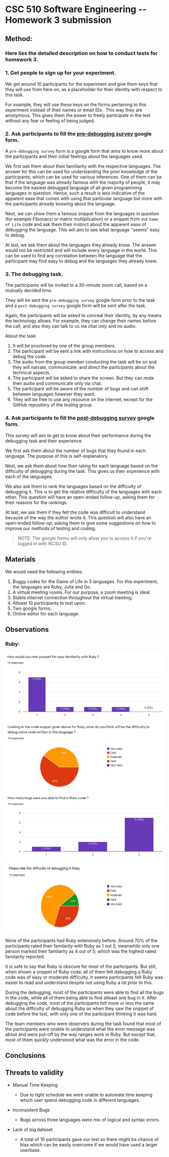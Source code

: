 # CSC 510 Software Engineering -- Homework 3 submission
## Method:
### Here lies the detailed description on how to conduct tests for homework 3.

### 1. Get people to sign up for your experiment.
We get around 10 participants for the experiment and give them keys that they will use from here on, as a placeholder for their identity with respect to this task. 

For example, they will use these keys on the forms pertaining to this experiment instead of their names or email IDs . This way they are anonymous. This gives them the power to freely participate in the test without any fear or feeling of being judged.

### 2. Ask participants to fill the [pre-debugging survey](https://docs.google.com/forms/d/e/1FAIpQLSdFWBKKwtmoXGe220kCVoX_K859VLqQrK5XGpPASdzAoOuPww/viewform?usp=sf_link) google form.
A `pre-debugging survey` form is a google form that aims to know more about the participants and their initial feelings about the languages used.

We first ask them about their familiarity with the respective languages. The answer for this can be used for understanding the prior knowledge of the participants; which can be used for various inferences. One of them can be that if the language was already famous with the majority of people, it may become the easiest debugged language of all given programming languages in question. Hence, such a result is less indicative of the apparent ease that comes with using that particular language but more with the participants already knowing about the language.

Next, we can show them a famous snippet from the languages in question (for example Fibonacci or matrix multiplication) or a snippet from our `Game of Life` code and ask them their instinct about the apparent ease of debugging the language. This will aim to see what language "seems" easy to debug.

At last, we ask them about the languages they already know. The answer would not be restricted and will include every language in the world. This can be used to find any correlation between the language that the participant may find easy to debug and the languages they already knew.

### 3. The debugging task.
The participants will be invited to a 30-minute zoom call, based on a mutually decided time. 

They will be sent the `pre-debugging survey` google form prior to the task and a `post-debugging survey` google form will be sent after the task. 

Again, the participants will be asked to conceal their identity, by any means the technology allows. For example, they can change their names before the call, and also they can talk to us via chat only and no audio.

About the task:
1. It will be proctored by one of the group members. 
2. The participant will be sent a link with instructions on how to access and debug the code. 
3. The audio from the group member conducting the task will be on and they will narrate, communicate, and direct the participants about the technical aspects. 
4. The participant will be asked to share the screen. But they can mute their audio and communicate only via chat.
5. The participant will be aware of the number of bugs and can shift between languages however they want. 
6. They will be free to use any resource on the internet, except for the GitHub repository of the testing group.

### 4. Ask participants to fill the [post-debugging survey](https://docs.google.com/forms/d/e/1FAIpQLSeaNjVP7B2jWqTIE4jHouHyiM7rJ4r7Y3KSnu1K3DbI8t2Yrw/viewform?usp=sf_link) google form.

This survey will aim to get to know about their performance during the debugging task and their experience.

We first ask them about the number of bugs that they found in each language. The purpose of this is self-explanatory.

Next, we ask them about how their rating for each language based on the difficulty of debugging during the task. This gives us their experience with each of the languages.

We also ask them to rank the languages based on the difficulty of debugging it. This is to get the relative difficulty of the languages with each other. This question will have an open-ended follow-up, asking them for their reasons for the rankings.

At last, we ask them if they felt the code was difficult to understand because of the way the author wrote it. This question will also have an open-ended follow-up, asking them to give some suggestions on how to improve our methods of testing and coding.

>NOTE: The google forms will only allow you to access it if you're logged in with NCSU ID.





## Materials
We would need the following entities:
1. Buggy codes for the Game of Life in 3 languages. For this experiment, the languages are Ruby, Julia and Go.
2. A virtual meeting rooms. For our purpose, a zoom meeting is ideal.
3. Stable internet connection throughout the virtual meeting.
4. Atleast 10 participants to test upon.
5. Two google forms. 
6. Online editor for each language.





## Observations

### Ruby:
![Ruby Pre 1](https://github.com/ssp4all/csc-510-hw-03/blob/master/src/images/Ruby-Pre_1.PNG)
![Ruby Pre 2](https://github.com/ssp4all/csc-510-hw-03/blob/master/src/images/Ruby-Pre_2.PNG)
![Ruby Post 1](https://github.com/ssp4all/csc-510-hw-03/blob/master/src/images/Ruby-Post_1.PNG)
![Ruby Post 2](https://github.com/ssp4all/csc-510-hw-03/blob/master/src/images/Ruby-Post_2.PNG)

None of the participants had Ruby extensively before. Around 70% of the participants rated their familarity with Ruby as 1 out 5, meanwhile only one person marked their familarity as 4 out of 5; which was the highest rated familarity reported. 

It is safe to say that Ruby is obscure for most of the participants. But still, when shown a snippet of Ruby code; all of them felt debugging a Ruby code was of easy or moderate difficulty. It seems participants felt Ruby was easier to read and understand despite not using Ruby a lot prior to this.

During the debugging, most of the participants were able to find all the bugs in the code, while all of them being able to find atleast one bug in it. After debugging the code, most of the participants felt more or less the same about the difficulty of debugging Ruby as when they saw the snippet of code before the test, with only one of the participant thinking it was hard.

The team members who were observers during the task found that most of the participants were unable to understand what the error message was about and 
were put-off by the way ranges work in Ruby. But except that, most of them quickly understood what was the error in the code. 




## Conclusions

## Threats to validity
- Manual Time Keeping 
    - Due to tight schedule we were unable to automate time keeping which user spend debugging code in different languages.

- Inconsistent Bugs
    - Bugs across three languages were mix of logical and syntax errors.

- Lack of big dataset
    - A total of 10 participants gave our test so there might be chance of bias which can be easily overcome if we would have used a larger userbase.


